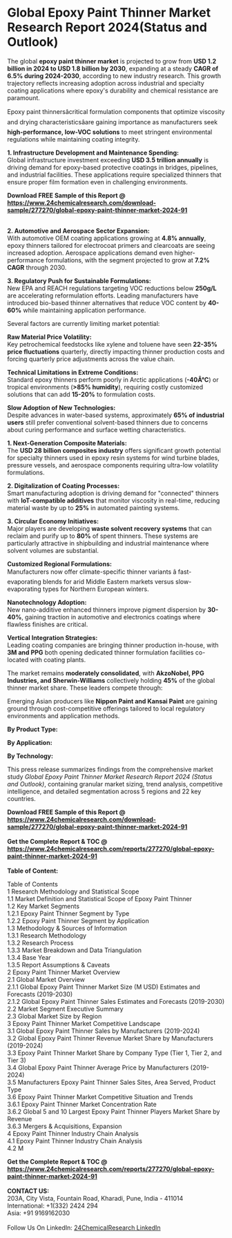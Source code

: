 <h1>Global Epoxy Paint Thinner Market Research Report 2024(Status and Outlook)</h1><p>The global <strong>epoxy paint thinner market</strong> is projected to grow from <strong>USD 1.2 billion in 2024 to USD 1.8 billion by 2030</strong>, expanding at a steady <strong>CAGR of 6.5% during 2024-2030</strong>, according to new industry research. This growth trajectory reflects increasing adoption across industrial and specialty coating applications where epoxy's durability and chemical resistance are paramount.</p><p>Epoxy paint thinnersâcritical formulation components that optimize viscosity and drying characteristicsâare gaining importance as manufacturers seek <strong>high-performance, low-VOC solutions</strong> to meet stringent environmental regulations while maintaining coating integrity.</p><p><strong>1. Infrastructure Development and Maintenance Spending:</strong><br>
Global infrastructure investment exceeding <strong>USD 3.5 trillion annually</strong> is driving demand for epoxy-based protective coatings in bridges, pipelines, and industrial facilities. These applications require specialized thinners that ensure proper film formation even in challenging environments.</p><div><b>Download FREE Sample of this Report @ 
            <a href="https://www.24chemicalresearch.com/download-sample/277270/global-epoxy-paint-thinner-market-2024-91">
            https://www.24chemicalresearch.com/download-sample/277270/global-epoxy-paint-thinner-market-2024-91</a></b></div><br><p><strong>2. Automotive and Aerospace Sector Expansion:</strong><br>
With automotive OEM coating applications growing at <strong>4.8% annually</strong>, epoxy thinners tailored for electrocoat primers and clearcoats are seeing increased adoption. Aerospace applications demand even higher-performance formulations, with the segment projected to grow at <strong>7.2% CAGR</strong> through 2030.</p><p><strong>3. Regulatory Push for Sustainable Formulations:</strong><br>
New EPA and REACH regulations targeting VOC reductions below <strong>250g/L</strong> are accelerating reformulation efforts. Leading manufacturers have introduced bio-based thinner alternatives that reduce VOC content by <strong>40-60%</strong> while maintaining application performance.</p><p>Several factors are currently limiting market potential:</p><p><strong>Raw Material Price Volatility:</strong><br>
	Key petrochemical feedstocks like xylene and toluene have seen <strong>22-35% price fluctuations</strong> quarterly, directly impacting thinner production costs and forcing quarterly price adjustments across the value chain.</p><p><strong>Technical Limitations in Extreme Conditions:</strong><br>
	Standard epoxy thinners perform poorly in Arctic applications (<strong>-40Â°C</strong>) or tropical environments (<strong>&gt;85% humidity</strong>), requiring costly customized solutions that can add <strong>15-20%</strong> to formulation costs.</p><p><strong>Slow Adoption of New Technologies:</strong><br>
	Despite advances in water-based systems, approximately <strong>65% of industrial users</strong> still prefer conventional solvent-based thinners due to concerns about curing performance and surface wetting characteristics.</p><p><strong>1. Next-Generation Composite Materials:</strong><br>
The <strong>USD 28 billion composites industry</strong> offers significant growth potential for specialty thinners used in epoxy resin systems for wind turbine blades, pressure vessels, and aerospace components requiring ultra-low volatility formulations.</p><p><strong>2. Digitalization of Coating Processes:</strong><br>
Smart manufacturing adoption is driving demand for "connected" thinners with <strong>IoT-compatible additives</strong> that monitor viscosity in real-time, reducing material waste by up to <strong>25%</strong> in automated painting systems.</p><p><strong>3. Circular Economy Initiatives:</strong><br>
Major players are developing <strong>waste solvent recovery systems</strong> that can reclaim and purify up to <strong>80%</strong> of spent thinners. These systems are particularly attractive in shipbuilding and industrial maintenance where solvent volumes are substantial.</p><p><strong>Customized Regional Formulations:</strong><br>
	Manufacturers now offer climate-specific thinner variants â fast-evaporating blends for arid Middle Eastern markets versus slow-evaporating types for Northern European winters.</p><p><strong>Nanotechnology Adoption:</strong><br>
	New nano-additive enhanced thinners improve pigment dispersion by <strong>30-40%</strong>, gaining traction in automotive and electronics coatings where flawless finishes are critical.</p><p><strong>Vertical Integration Strategies:</strong><br>
	Leading coating companies are bringing thinner production in-house, with <strong>3M and PPG</strong> both opening dedicated thinner formulation facilities co-located with coating plants.</p><p>The market remains <strong>moderately consolidated</strong>, with <strong>AkzoNobel, PPG Industries, and Sherwin-Williams</strong> collectively holding <strong>45%</strong> of the global thinner market share. These leaders compete through:</p><p>Emerging Asian producers like <strong>Nippon Paint and Kansai Paint</strong> are gaining ground through cost-competitive offerings tailored to local regulatory environments and application methods.</p><p><strong>By Product Type:</strong></p><p><strong>By Application:</strong></p><p><strong>By Technology:</strong></p><p>This press release summarizes findings from the comprehensive market study <em>Global Epoxy Paint Thinner Market Research Report 2024 (Status and Outlook)</em>, containing granular market sizing, trend analysis, competitive intelligence, and detailed segmentation across 5 regions and 22 key countries.</p><div><b>Download FREE Sample of this Report @ 
            <a href="https://www.24chemicalresearch.com/download-sample/277270/global-epoxy-paint-thinner-market-2024-91">
            https://www.24chemicalresearch.com/download-sample/277270/global-epoxy-paint-thinner-market-2024-91</a></b></div><br><div><b>Get the Complete Report & TOC @ 
            <a href="https://www.24chemicalresearch.com/reports/277270/global-epoxy-paint-thinner-market-2024-91">
            https://www.24chemicalresearch.com/reports/277270/global-epoxy-paint-thinner-market-2024-91</a></b></div><br>
            <b>Table of Content:</b><p>Table of Contents<br />
1 Research Methodology and Statistical Scope<br />
1.1 Market Definition and Statistical Scope of Epoxy Paint Thinner<br />
1.2 Key Market Segments<br />
1.2.1 Epoxy Paint Thinner Segment by Type<br />
1.2.2 Epoxy Paint Thinner Segment by Application<br />
1.3 Methodology & Sources of Information<br />
1.3.1 Research Methodology<br />
1.3.2 Research Process<br />
1.3.3 Market Breakdown and Data Triangulation<br />
1.3.4 Base Year<br />
1.3.5 Report Assumptions & Caveats<br />
2 Epoxy Paint Thinner Market Overview<br />
2.1 Global Market Overview<br />
2.1.1 Global Epoxy Paint Thinner Market Size (M USD) Estimates and Forecasts (2019-2030)<br />
2.1.2 Global Epoxy Paint Thinner Sales Estimates and Forecasts (2019-2030)<br />
2.2 Market Segment Executive Summary<br />
2.3 Global Market Size by Region<br />
3 Epoxy Paint Thinner Market Competitive Landscape<br />
3.1 Global Epoxy Paint Thinner Sales by Manufacturers (2019-2024)<br />
3.2 Global Epoxy Paint Thinner Revenue Market Share by Manufacturers (2019-2024)<br />
3.3 Epoxy Paint Thinner Market Share by Company Type (Tier 1, Tier 2, and Tier 3)<br />
3.4 Global Epoxy Paint Thinner Average Price by Manufacturers (2019-2024)<br />
3.5 Manufacturers Epoxy Paint Thinner Sales Sites, Area Served, Product Type<br />
3.6 Epoxy Paint Thinner Market Competitive Situation and Trends<br />
3.6.1 Epoxy Paint Thinner Market Concentration Rate<br />
3.6.2 Global 5 and 10 Largest Epoxy Paint Thinner Players Market Share by Revenue<br />
3.6.3 Mergers & Acquisitions, Expansion<br />
4 Epoxy Paint Thinner Industry Chain Analysis<br />
4.1 Epoxy Paint Thinner Industry Chain Analysis<br />
4.2 M</p><div><b>Get the Complete Report & TOC @ 
            <a href="https://www.24chemicalresearch.com/reports/277270/global-epoxy-paint-thinner-market-2024-91">
            https://www.24chemicalresearch.com/reports/277270/global-epoxy-paint-thinner-market-2024-91</a></b></div><br><b>CONTACT US:</b><br>
            203A, City Vista, Fountain Road, Kharadi, Pune, India - 411014<br>
            International: +1(332) 2424 294<br>
            Asia: +91 9169162030 <br><br>
            Follow Us On LinkedIn: <a href="https://www.linkedin.com/company/24chemicalresearch/">24ChemicalResearch LinkedIn</a>